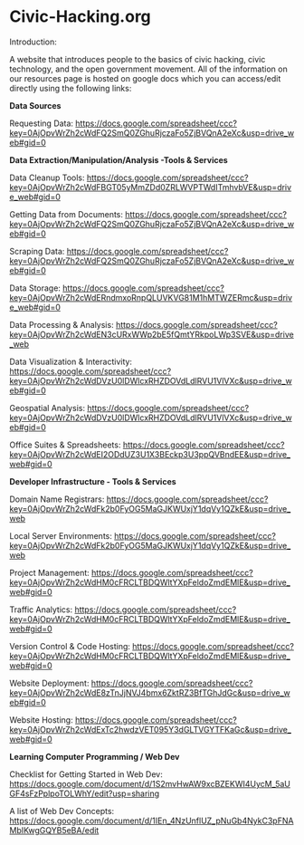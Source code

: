 
<h1>
Civic-Hacking.org
</h1>


Introduction:

A website that introduces people to the basics of civic hacking, civic technology, and the open government movement. 
All of the information on our resources page is hosted on google docs which you can access/edit directly using the following links:

<strong>Data Sources </strong>

Requesting Data:
https://docs.google.com/spreadsheet/ccc?key=0AjOpvWrZh2cWdFQ2SmQ0ZGhuRjczaFo5ZjBVQnA2eXc&usp=drive_web#gid=0

<strong>Data Extraction/Manipulation/Analysis -Tools & Services</strong>

Data Cleanup Tools: 
https://docs.google.com/spreadsheet/ccc?key=0AjOpvWrZh2cWdFBGT05yMmZDd0ZRLWVPTWdITmhvbVE&usp=drive_web#gid=0

Getting Data from Documents:
https://docs.google.com/spreadsheet/ccc?key=0AjOpvWrZh2cWdFQ2SmQ0ZGhuRjczaFo5ZjBVQnA2eXc&usp=drive_web#gid=0

Scraping Data:
https://docs.google.com/spreadsheet/ccc?key=0AjOpvWrZh2cWdFQ2SmQ0ZGhuRjczaFo5ZjBVQnA2eXc&usp=drive_web#gid=0

Data Storage:
https://docs.google.com/spreadsheet/ccc?key=0AjOpvWrZh2cWdERndmxoRnpQLUVKVG81M1hMTWZERmc&usp=drive_web#gid=0

Data Processing & Analysis:
https://docs.google.com/spreadsheet/ccc?key=0AjOpvWrZh2cWdEN3cURxWWp2bE5fQmtYRkpoLWp3SVE&usp=drive_web

Data Visualization & Interactivity:
https://docs.google.com/spreadsheet/ccc?key=0AjOpvWrZh2cWdDVzU0lDWlcxRHZDOVdLdlRVU1VlVXc&usp=drive_web#gid=0

Geospatial Analysis:
https://docs.google.com/spreadsheet/ccc?key=0AjOpvWrZh2cWdDVzU0lDWlcxRHZDOVdLdlRVU1VlVXc&usp=drive_web#gid=0

Office Suites & Spreadsheets:
https://docs.google.com/spreadsheet/ccc?key=0AjOpvWrZh2cWdEI2ODdUZ3U1X3BEckp3U3ppQVBndEE&usp=drive_web#gid=0

<strong>Developer Infrastructure - Tools & Services </strong>

Domain Name Registrars:
https://docs.google.com/spreadsheet/ccc?key=0AjOpvWrZh2cWdFk2b0FyOG5MaGJKWUxjY1dqVy1QZkE&usp=drive_web

Local Server Environments:
https://docs.google.com/spreadsheet/ccc?key=0AjOpvWrZh2cWdFk2b0FyOG5MaGJKWUxjY1dqVy1QZkE&usp=drive_web

Project Management:
https://docs.google.com/spreadsheet/ccc?key=0AjOpvWrZh2cWdHM0cFRCLTBDQWltYXpFeldoZmdEMlE&usp=drive_web#gid=0

Traffic Analytics:
https://docs.google.com/spreadsheet/ccc?key=0AjOpvWrZh2cWdHM0cFRCLTBDQWltYXpFeldoZmdEMlE&usp=drive_web#gid=0

Version Control & Code Hosting:
https://docs.google.com/spreadsheet/ccc?key=0AjOpvWrZh2cWdHM0cFRCLTBDQWltYXpFeldoZmdEMlE&usp=drive_web#gid=0

Website Deployment:
https://docs.google.com/spreadsheet/ccc?key=0AjOpvWrZh2cWdE8zTnJjNVJ4bmx6ZktRZ3BfTGhJdGc&usp=drive_web#gid=0

Website Hosting:
https://docs.google.com/spreadsheet/ccc?key=0AjOpvWrZh2cWdExTc2hwdzVET095Y3dGLTVGYTFKaGc&usp=drive_web#gid=0


<strong> Learning Computer Programming / Web Dev </strong>


Checklist for Getting Started in Web Dev: https://docs.google.com/document/d/1S2mvHwAW9xcBZEKWI4UycM_5aUGF4sFzPplpoTOLWhY/edit?usp=sharing

A list of Web Dev Concepts:
https://docs.google.com/document/d/1IEn_4NzUnflUZ_pNuGb4NykC3pFNAMbIKwgGQYB5eBA/edit
